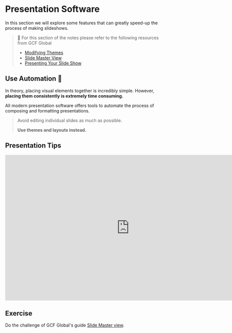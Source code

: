 # Presentation Software

In this section we will explore some features that can greatly speed-up the process of making slideshows.



> 📖 For this section of the notes please refer to the following resources from GCF Global
>
> - [Modifying Themes](https://edu.gcfglobal.org/en/powerpoint/modifying-themes/1/)
> - [Slide Master View](https://edu.gcfglobal.org/en/powerpoint/slide-master-view/1/)
> - [Presenting Your Slide Show](https://edu.gcfglobal.org/en/powerpoint/presenting-your-slide-show/1/)



## Use Automation 🤖

In theory, placing visual elements together is incredibly simple. However, **placing them consistently is extremely time consuming.**

All modern presentation software offers tools to automate the process of composing and formatting presentations.

> Avoid editing individual slides as much as possible.
>
> **Use themes and layouts instead.**





## Presentation Tips

<iframe src="https://docs.google.com/presentation/d/e/2PACX-1vR0Yn8edOuIBWW48jcwWaAyRpD7u0gVVsdOhhOa6HPM0QJz0HtlAh5BlGK-T2COxg/embed?start=false&loop=false&delayms=3000" frameborder="0" width="800" height="470" allowfullscreen="true" mozallowfullscreen="true" webkitallowfullscreen="true"></iframe>

## Exercise

Do the challenge of GCF Global's guide [Slide Master view](https://edu.gcfglobal.org/en/powerpoint/slide-master-view/1/).



